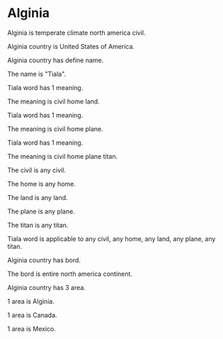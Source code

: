 # Alginia

Alginia is temperate climate north america civil.

Alginia country is United States of America.

Alginia country has define name.

The name is "Tiala".

Tiala word has 1 meaning.

The meaning is civil home land.

Tiala word has 1 meaning.

The meaning is civil home plane.

Tiala word has 1 meaning.

The meaning is civil home plane titan.

The civil is any civil.

The home is any home.

The land is any land.

The plane is any plane.

The titan is any titan.

Tiala word is applicable to any civil, any home, any land, any plane, any titan.

Alginia country has bord.

The bord is entire north america continent.

Alginia country has 3 area.

1 area is Alginia.

1 area is Canada.

1 area is Mexico.